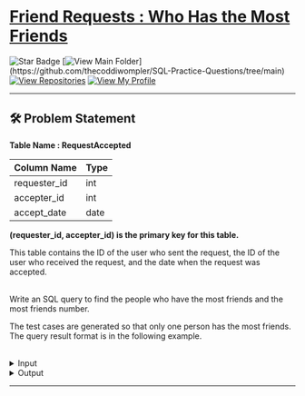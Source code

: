# [Friend Requests : Who Has the Most Friends](https://leetcode.com/problems/friend-requests-ii-who-has-the-most-friends/description/)
![Star Badge](https://img.shields.io/static/v1?label=%F0%9F%8C%9F&message=If%20Useful&style=style=flat&color=BC4E99)
[![View Main Folder](https://img.shields.io/badge/View-Main_Folder-971901?)](https://github.com/thecoddiwompler/SQL-Practice-Questions/tree/main)
[![View Repositories](https://img.shields.io/badge/View-My_Repositories-blue?logo=GitHub)](https://github.com/thecoddiwompler?tab=repositories)
[![View My Profile](https://img.shields.io/badge/View-My_Profile-green?logo=GitHub)](https://github.com/thecoddiwompler)

---

## 🛠️ Problem Statement

  <b>Table Name : RequestAccepted</b>

|  Column Name  |Type |
| ------------- | ------------- |
| requester_id   | int     |
| accepter_id    | int     |
| accept_date    | date    |

<b>(requester_id, accepter_id) is the primary key for this table.</b>
</br>

This table contains the ID of the user who sent the request, the ID of the user who received the request, and the date when the request was accepted.
  
</br>
Write an SQL query to find the people who have the most friends and the most friends number.  

The test cases are generated so that only one person has the most friends.  
The query result format is in the following example. 
</br>
</br>
 <details>
<summary>
Input
</summary>
</br>

<b> Table Name: RequestAccepted </b></br>

| requester_id | accepter_id | accept_date |
| --------- | ------------- | ---------------- |
| 1            | 2           | 2016/06/03  |
| 1            | 3           | 2016/06/08  |
| 2            | 3           | 2016/06/08  |
| 3            | 4           | 2016/06/09  |

</details>

<details>
<summary>
Output
</summary>
</br>

| id | num |
| --- |----- |
| 3  | 3   |
  
</details>

---
